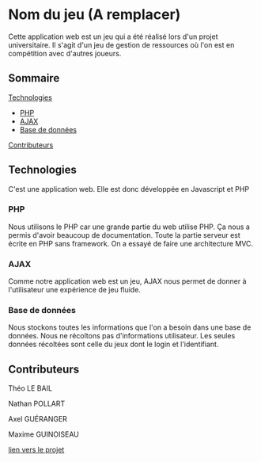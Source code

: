 # Nom du jeu (A remplacer)

Cette application web est un jeu qui a été réalisé lors d'un projet universitaire. Il s'agit d'un jeu de gestion de ressources où l'on est en compétition avec d'autres joueurs.

## Sommaire

[Technologies](https://github.com/TLBail/ProjetPhp/blob/main/README.md#technologies)
  - [PHP](https://github.com/TLBail/ProjetPhp/blob/main/README.md#php)
  - [AJAX](https://github.com/TLBail/ProjetPhp/blob/main/README.md#ajax)
  - [Base de données](https://github.com/TLBail/ProjetPhp/blob/main/README.md#base-de-données)

[Contributeurs](https://github.com/TLBail/ProjetPhp/blob/main/README.md#contributeurs)


## Technologies

C'est une application web. Elle est donc développée en Javascript et PHP

### PHP

Nous utilisons le PHP car une grande partie du web utilise PHP. Ça nous a permis d'avoir beaucoup de documentation.
Toute la partie serveur est écrite en PHP sans framework.
On a essayé de faire une architecture MVC.

### AJAX

Comme notre application web est un jeu, AJAX nous permet de donner à l'utilisateur une expérience de jeu fluide.

### Base de données

Nous stockons toutes les informations que l'on a besoin dans une base de données.
Nous ne récoltons pas d'informations utilisateur.
Les seules données récoltées sont celle du jeux dont le login et l'identifiant.

## Contributeurs

Théo LE BAIL

Nathan POLLART

Axel GUÉRANGER

Maxime GUINOISEAU



[lien vers le projet](https://php.tlbail.fr/projet)
